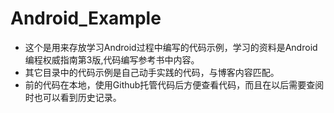 # Android_Example
- 这个是用来存放学习Android过程中编写的代码示例，学习的资料是Android编程权威指南第3版,代码编写参考书中内容。
- 其它目录中的代码示例是自己动手实践的代码，与博客内容匹配。
- 前的代码在本地，使用Github托管代码后方便查看代码，而且在以后需要查阅时也可以看到历史记录。
